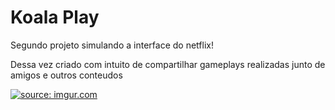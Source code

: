 # Koala Play

Segundo projeto simulando a interface do netflix! 

Dessa vez criado com intuito de compartilhar gameplays realizadas junto de amigos e outros conteudos


<a href="https://imgur.com/mxYqamb"><img src="https://i.imgur.com/mxYqamb.jpg" title="source: imgur.com" /></a>
